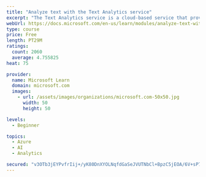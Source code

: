 ```yaml
---
title: "Analyze text with the Text Analytics service"
excerpt: "The Text Analytics service is a cloud-based service that provides advanced natural language processing over raw text for sentiment analysis, key phrase extraction, named entity recognition, and language detection."
webUrl: https://docs.microsoft.com/en-us/learn/modules/analyze-text-with-text-analytics-service/
type: course
price: Free
length: PT29M
ratings:
  count: 2060
  average: 4.755825
heat: 75

provider:
  name: Microsoft Learn
  domain: microsoft.com
  images:
    - url: /assets/images/organizations/microsoft.com-50x50.jpg
      width: 50
      height: 50

levels:
  - Beginner

topics:
  - Azure
  - AI
  - Analytics

secured: "v3OTb3jEYPvfrIij+/yK80DnXYOLNqfdGaSeJVUTNbCl+BpzC5jEOA/6V+sP72hb2KP1Bbup+yJKSvVoTQ6GJLJexrARVxn9MGRJRKV6nWFtmpeVqn0YJfsCdrGa5r03BEsRaXzF+egiec4SSLFAH2R/dWbWGy1OsmvMbcUqT18+9FB6uUIJ8eaUJ4consTvw9grpn2hq4imQmnFWbla9I1NQCg2F5RvuFqAfjNmCymkWDN2prwoTw+2Mp4ER6MyClbk0Lt3M4vuo49Y97pDXOL7LaA9joiKXEmjzOECY99OekTzwBMrwjTHRwtg3Gu+eOfebx1MGQrnDLGWj0HxNRdRAjfGRHrFoQuxZ8RUM5J7RSfZgRpyabR8+IPcnfLKb6CY0xnL+9vM2IN3mf1q3m9L5vrWWCanF/oaryLlRDc=;25JM4VDZpqeoMbRuX5IXqQ=="
---
```


